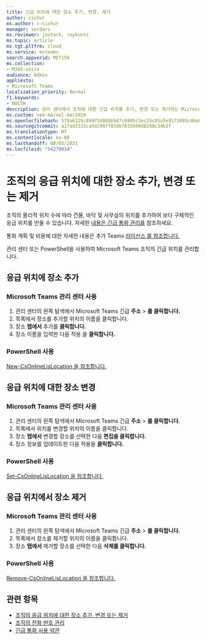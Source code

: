 ```yaml
---
title: 긴급 위치에 대한 장소 추가, 변경, 제거
author: cichur
ms.author: v-cichur
manager: serdars
ms.reviewer: jastark, roykuntz
ms.topic: article
ms.tgt.pltfrm: cloud
ms.service: msteams
search.appverid: MET150
ms.collection:
- M365-voice
audience: Admin
appliesto:
- Microsoft Teams
localization_priority: Normal
f1.keywords:
- NOCSH
description: 관리 센터에서 조직에 대한 긴급 위치를 추가, 변경 또는 제거하는 Microsoft Teams 대해 자세히 알아보습니다.
ms.custom: seo-marvel-mar2020
ms.openlocfilehash: 5f9a612bc89972d06bbb87c6905c3ec25c85a5e9171095c46e065a9692e2514b
ms.sourcegitcommit: a17ad3332ca5d2997f85db7835500d8190c34b2f
ms.translationtype: MT
ms.contentlocale: ko-KR
ms.lasthandoff: 08/05/2021
ms.locfileid: "54279834"
---
```

# <a name="add-change-or-remove-a-place-for-an-emergency-location-in-your-organization"></a>조직의 응급 위치에 대한 장소 추가, 변경 또는 제거

조직의 물리적 위치 수에 따라 건물, 바닥 및 사무실의 위치를 추가하여 보다 구체적인 응급 위치를 만들 수 있습니다. 자세한 [내용은 긴급 통화 관리를](what-are-emergency-locations-addresses-and-call-routing.md) 참조하세요.
  
통화 계획 및 비용에 대한 자세한 내용은 추가 Teams [라이선스 를 참조합니다.](teams-add-on-licensing/microsoft-teams-add-on-licensing.md)

관리 센터 또는 PowerShell을 사용하여 Microsoft Teams 조직의 긴급 위치를 관리합니다.
  
## <a name="add-a-place-to-an-emergency-location"></a>응급 위치에 장소 추가

### <a name="using-the-microsoft-teams-admin-center"></a>Microsoft Teams 관리 센터 사용

1. 관리 센터의 왼쪽 탐색에서 Microsoft Teams 긴급 **주소**  >  **를 클릭합니다.**
2. 목록에서 장소를 추가할 위치의 이름을 클릭합니다.
3. 장소 **탭에서** 추가를 **클릭합니다.**
4. 장소 이름을 입력한 다음 적용 을 **클릭합니다.**

### <a name="using-powershell"></a>PowerShell 사용

[New-CsOnlineLisLocation 을 참조합니다.](/powershell/module/skype/new-csonlinelislocation)
    
## <a name="change-a-place-for-an-emergency-location"></a>응급 위치에 대한 장소 변경

### <a name="using-the-microsoft-teams-admin-center"></a>Microsoft Teams 관리 센터 사용

1. 관리 센터의 왼쪽 탐색에서 Microsoft Teams 긴급 **주소**  >  **를 클릭합니다.**
2. 목록에서 위치를 변경할 위치의 이름을 클릭합니다.
3. 장소 **탭에서** 변경할 장소를 선택한 다음 **편집을 클릭합니다.**
4. 장소 정보를 업데이트한 다음 적용을 **클릭합니다.**

### <a name="using-powershell"></a>PowerShell 사용

[Set-CsOnlineLisLocation 을 참조합니다.](/powershell/module/skype/set-csonlinelislocation)
    
## <a name="remove-a-place-from-an-emergency-location"></a>응급 위치에서 장소 제거

### <a name="using-the-microsoft-teams-admin-center"></a>Microsoft Teams 관리 센터 사용

1. 관리 센터의 왼쪽 탐색에서 Microsoft Teams 긴급 **주소**  >  **를 클릭합니다.**
2. 목록에서 장소를 제거할 위치의 이름을 클릭합니다.
3. 장소 **탭에서** 제거할 장소를 선택한 다음 **삭제를 클릭합니다.**

### <a name="using-powershell"></a>PowerShell 사용

[Remove-CsOnlineLisLocation 을 참조합니다.](/powershell/module/skype/remove-csonlinelislocation)
    
## <a name="related-topics"></a>관련 항목

- [조직의 응급 위치에 대한 장소 추가, 변경 또는 제거](add-change-remove-emergency-place-organization.md)
- [조직의 전화 번호 관리](/microsoftteams/manage-phone-numbers-for-your-organization)
- [긴급 통화 사용 약관](./emergency-calling-terms-and-conditions.md)
